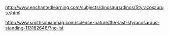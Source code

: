 http://www.enchantedlearning.com/subjects/dinosaurs/dinos/Styracosaurus.shtml  

http://www.smithsonianmag.com/science-nature/the-last-styracosaurus-standing-113182646/?no-ist  
